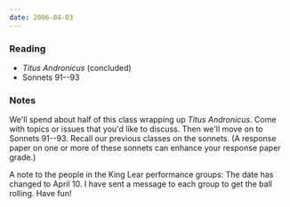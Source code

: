 ```yaml
---
date: 2006-04-03
---
```


### Reading

* <cite>Titus Andronicus</cite> (concluded)
* Sonnets 91--93

### Notes

We'll spend about half of this class wrapping up <cite>Titus Andronicus</cite>. Come with topics or issues that you'd like to discuss. Then we'll move on to Sonnets 91--93. Recall our previous classes on the sonnets. (A response paper on one or more of these sonnets can enhance your response paper grade.)

A note to the people in the King Lear performance groups: The date has changed to April 10. I have sent a message to each group to get the ball rolling. Have fun!
